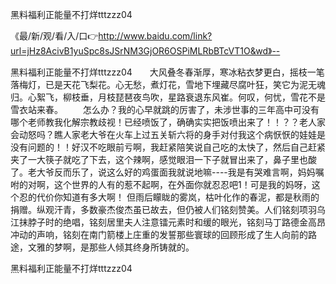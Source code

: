 黑料福利正能量不打烊tttzzz04

《最/新/观/看/入/口👉http://www.baidu.com/link?url=jHz8AcivB1yuSpc8sJSrNM3GjOR6OSPiMLRbBTcVT1O&wd》--

黑料福利正能量不打烊tttzzz04　　大风叠冬春渐厚，寒冰粘衣梦更白，摇枝一笔落梅灯，已是天花飞梨花。心无愁，煮灯花，雪地下埋藏尽腐叶狂，笑它为泥无魂归。心絮飞，柳枝垂，月枝琵琶夜鸟吹，星路衰退东风崔。何叹，何忧，雪花不是雪衣站来春。
　　怎么办？我的心早就跳的厉害了，未涉世事的三年高中可没有哪个老师教我化解宗教歧视！已经喷饭了，确确实实把饭喷出来了！！？？老人家会动怒吗？瞧人家老大爷在火车上过五关斩六将的身手对付我这个病恹恹的娃娃是没有问题的！！好汉不吃眼前亏啊，我赶紧陪笑说自己吃的太快了，然后自己赶紧夹了一大筷子就吃了下去，这个辣啊，感觉眼泪一下子就冒出来了，鼻子里也酸了。老大爷反而乐了，说这么好的鸡蛋面我就说地嘛----我是有哭难言啊，妈妈嘱咐的对啊，这个世界的人有的惹不起啊，在外面你就忍忍吧1！可是我的妈呀，这个忍的代价你知道有多大啊！
但雨后矇眬的雾岚，枯叶化作的春泥，都是秋雨的捐赠。纵观汗青，多数豪杰俊杰虽已故去，但仍被人们铭刻赞美。人们铭刻项羽乌江抹脖子时的绝唱，铭刻居里夫人注意镭元素时和缓的眼光，铭刻马丁路德金高昂冲动的声响，铭刻在南门箭楼上庄重的发誓那些寰球的回顾形成了生人向前的路途，文雅的梦啊，是那些人倾其终身所铸就的。





黑料福利正能量不打烊tttzzz04
